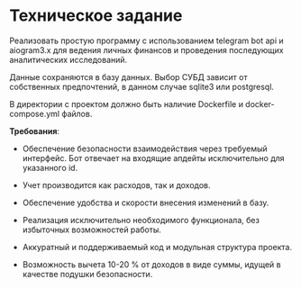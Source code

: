# Техническое задание

Реализовать простую программу с использованием telegram bot api и aiogram3.x для ведения личных финансов и проведения последующих аналитических исследований.

Данные сохраняются в базу данных. Выбор СУБД зависит от собственных предпочтений, в данном случае sqlite3 или postgresql.

В директории с проектом должно быть наличие Dockerfile и docker-compose.yml файлов.

**Требования**:

- Обеспечение безопасности взаимодействия через требуемый интерфейс. Бот отвечает на входящие апдейты исключительно для указанного id.

- Учет производится как расходов, так и доходов.

- Обеспечение удобства и скорости внесения изменений в базу.

- Реализация исключительно необходимого функционала, без избыточных возможностей работы.

- Аккуратный и поддерживаемый код и модульная структура проекта.

- Возможность вычета 10-20 % от доходов в виде суммы, идущей в качестве подушки безопасности.
